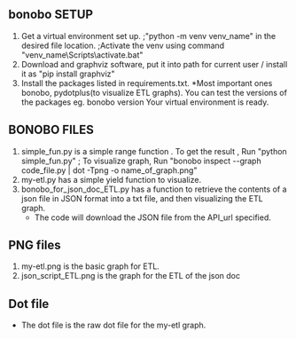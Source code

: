 bonobo SETUP
--------------
1. Get a virtual environment set up. ;"python -m venv venv_name" in the desired file location. ;Activate the venv using command "venv_name\Scripts\activate.bat"
2. Download and graphviz software, put it into path for current user / install it as "pip install graphviz"
3. Install the packages listed in requirements.txt.
*Most important ones bonobo, pydotplus(to visualize ETL graphs).
You can test the versions of the packages eg. bonobo version
Your virtual environment is ready.

BONOBO FILES
-------------
1. simple_fun.py is a simple range function . To get the result , Run "python simple_fun.py" ; 
    To visualize graph, Run "bonobo inspect --graph code_file.py | dot -Tpng -o name_of_graph.png" 
2. my-etl.py has a simple yield function to visualize.
3. bonobo_for_json_doc_ETL.py has a function to retrieve the contents of a json file in JSON format into a txt file, and then visualizing the ETL graph.
   * The code will download the JSON file from the API_url specified.

PNG files
------------
1. my-etl.png is the basic graph for ETL.
2. json_script_ETL.png is the graph for the ETL of the json doc

Dot file
---------
* The dot file is the raw dot file for the my-etl graph.
